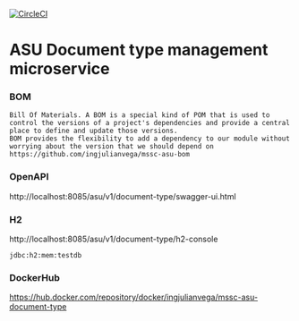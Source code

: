 [![CircleCI](https://circleci.com/gh/ingjulianvega/mssc-asu-document-type.svg?style=svg)](https://circleci.com/gh/ingjulianvega/mssc-asu-document-type)

# ASU Document type management microservice

### BOM

```
Bill Of Materials. A BOM is a special kind of POM that is used to control the versions of a project's dependencies and provide a central place to define and update those versions. 
BOM provides the flexibility to add a dependency to our module without worrying about the version that we should depend on
https://github.com/ingjulianvega/mssc-asu-bom
```

### OpenAPI

http://localhost:8085/asu/v1/document-type/swagger-ui.html

### H2

http://localhost:8085/asu/v1/document-type/h2-console

```
jdbc:h2:mem:testdb
```

### DockerHub

https://hub.docker.com/repository/docker/ingjulianvega/mssc-asu-document-type
